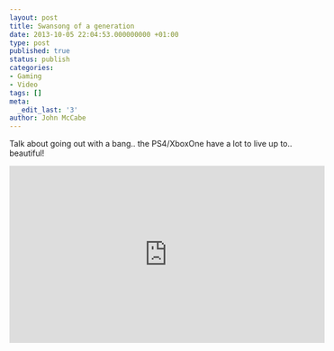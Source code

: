 ```yaml
---
layout: post
title: Swansong of a generation
date: 2013-10-05 22:04:53.000000000 +01:00
type: post
published: true
status: publish
categories:
- Gaming
- Video
tags: []
meta:
  _edit_last: '3'
author: John McCabe
---
```

Talk about going out with a bang.. the PS4/XboxOne have a lot to live up to.. beautiful!

<iframe width="560" height="315" frameborder="0" allowfullscreen src="http://www.youtube.com/embed/imIkmHCo8Lw"></iframe>
